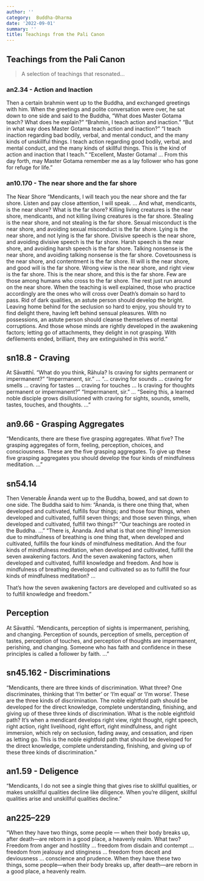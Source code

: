 ```yaml
---
author: ''
category:  Buddha-Dharma
date: '2022-09-01'
summary: ''
title: Teachings from the Pali Canon
---
```

## Teachings from the Pali Canon

> A selection of teachings that resonated...

### an2.34 - Action and Inaction

Then a certain brahmin went up to the Buddha, and exchanged greetings with him. When the greetings and polite conversation were over, he sat down to one side and said to the Buddha,
“What does Master Gotama teach? What does he explain?”
“Brahmin, I teach action and inaction.”
“But in what way does Master Gotama teach action and inaction?”
“I teach inaction regarding bad bodily, verbal, and mental conduct, and the many kinds of unskillful things.
I teach action regarding good bodily, verbal, and mental conduct, and the many kinds of skillful things.
This is the kind of action and inaction that I teach.”
“Excellent, Master Gotama! … From this day forth, may Master Gotama remember me as a lay follower who has gone for refuge for life.” 

### an10.170 - The near shore and the far shore

The Near Shore
“Mendicants, I will teach you the near shore and the far shore.
Listen and pay close attention, I will speak. …
And what, mendicants, is the near shore? What is the far shore?
Killing living creatures is the near shore, mendicants, and not killing living creatures is the far shore.
Stealing is the near shore, and not stealing is the far shore.
Sexual misconduct is the near shore, and avoiding sexual misconduct is the far shore.
Lying is the near shore, and not lying is the far shore.
Divisive speech is the near shore, and avoiding divisive speech is the far shore.
Harsh speech is the near shore, and avoiding harsh speech is the far shore.
Talking nonsense is the near shore, and avoiding talking nonsense is the far shore.
Covetousness is the near shore, and contentment is the far shore.
Ill will is the near shore, and good will is the far shore.
Wrong view is the near shore, and right view is the far shore.
This is the near shore, and this is the far shore.
Few are those among humans
who cross to the far shore.
The rest just run
around on the near shore.
When the teaching is well explained,
those who practice accordingly
are the ones who will cross over
Death’s domain so hard to pass.
Rid of dark qualities,
an astute person should develop the bright.
Leaving home behind
for the seclusion so hard to enjoy,
you should try to find delight there,
having left behind sensual pleasures.
With no possessions, an astute person
should cleanse themselves of mental corruptions.
And those whose minds are rightly developed
in the awakening factors;
letting go of attachments,
they delight in not grasping.
With defilements ended, brilliant,
they are extinguished in this world.” 

## sn18.8 - Craving 

At Sāvatthī.
“What do you think, Rāhula?
Is craving for sights permanent or impermanent?”
“Impermanent, sir.” …
“… craving for sounds …
craving for smells …
craving for tastes …
craving for touches …
Is craving for thoughts permanent or impermanent?”
“Impermanent, sir.” …
“Seeing this, a learned noble disciple grows disillusioned with craving for sights, sounds, smells, tastes, touches, and thoughts. …” 

## an9.66 - Grasping Aggregates

“Mendicants, there are these five grasping aggregates.
What five?
The grasping aggregates of form, feeling, perception, choices, and consciousness.
These are the five grasping aggregates.
To give up these five grasping aggregates you should develop the four kinds of mindfulness meditation. …”

## sn54.14

Then Venerable Ānanda went up to the Buddha, bowed, and sat down to one side. The Buddha said to him:
“Ānanda, is there one thing that, when developed and cultivated, fulfills four things; and those four things, when developed and cultivated, fulfill seven things; and those seven things, when developed and cultivated, fulfill two things?”
“Our teachings are rooted in the Buddha. …”
“There is, Ānanda.
And what is that one thing?
Immersion due to mindfulness of breathing is one thing that, when developed and cultivated, fulfills the four kinds of mindfulness meditation. And the four kinds of mindfulness meditation, when developed and cultivated, fulfill the seven awakening factors. And the seven awakening factors, when developed and cultivated, fulfill knowledge and freedom.
And how is mindfulness of breathing developed and cultivated so as to fulfill the four kinds of mindfulness meditation? …

That’s how the seven awakening factors are developed and cultivated so as to fulfill knowledge and freedom.” 

## Perception

At Sāvatthī.
“Mendicants, perception of sights is impermanent, perishing, and changing.
Perception of sounds,
perception of smells,
perception of tastes,
perception of touches,
and perception of thoughts are impermanent, perishing, and changing.
Someone who has faith and confidence in these principles is called a follower by faith. …” 

## sn45.162 - Discriminations

“Mendicants, there are three kinds of discrimination.
What three?
One discriminates, thinking that ‘I’m better’ or ‘I’m equal’ or ‘I’m worse’.
These are the three kinds of discrimination.
The noble eightfold path should be developed for the direct knowledge, complete understanding, finishing, and giving up of these three kinds of discrimination.
What is the noble eightfold path?
It’s when a mendicant develops right view, right thought, right speech, right action, right livelihood, right effort, right mindfulness, and right immersion, which rely on seclusion, fading away, and cessation, and ripen as letting go.
This is the noble eightfold path that should be developed for the direct knowledge, complete understanding, finishing, and giving up of these three kinds of discrimination.”

## an1.59 - Deligence

“Mendicants, I do not see a single thing that gives rise to skillful qualities, or makes unskillful qualities decline like diligence.
When you’re diligent, skillful qualities arise and unskillful qualities decline.” 

## an225–229

“When they have two things, some people — when their body breaks up, after death—are reborn in a good place, a heavenly realm.
What two?
Freedom from anger and hostility … freedom from disdain and contempt … freedom from jealousy and stinginess … freedom from deceit and deviousness … conscience and prudence.
When they have these two things, some people—when their body breaks up, after death—are reborn in a good place, a heavenly realm.
